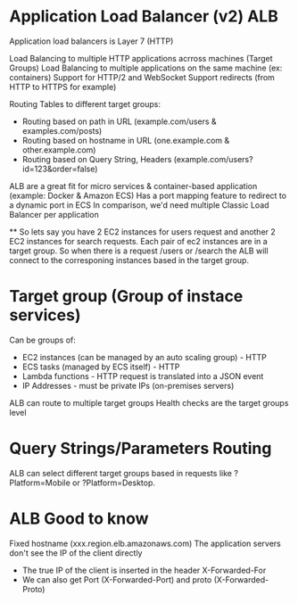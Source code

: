 # Application Load Balancer (v2) ALB

Application load balancers is Layer 7 (HTTP)

Load Balancing to multiple HTTP applications acrross machines (Target Groups)
Load Balancing to multiple applications on the same machine (ex: containers)
Support for HTTP/2 and WebSocket
Support redirects (from HTTP to HTTPS for example)

Routing Tables to different target groups:
- Routing based on path in URL (example.com/users & examples.com/posts)
- Routing based on hostname in URL (one.example.com & other.example.com)
- Routing based on Query String, Headers (example.com/users?id=123&order=false)

ALB are a great fit for micro services & container-based application (example: Docker & Amazon ECS)
Has a port mapping feature to redirect to a dynamic port in ECS
In comparison, we'd need multiple Classic Load Balancer per application

** So lets say you have 2 EC2 instances for users request and another 2 EC2 instances for search requests. Each pair of ec2 instances are in a target group. So when there is a request /users or /search the ALB will connect to the corresponing instances based in the target group. 

# Target group (Group of instace services)

Can be groups of:
- EC2 instances (can be managed by an auto scaling group) - HTTP
- ECS tasks (managed by ECS itself) - HTTP
- Lambda functions - HTTP request is translated into a JSON event
- IP Addresses - must be private IPs (on-premises servers)

ALB can route to multiple target groups
Health checks are the target groups level 

# Query Strings/Parameters Routing 

ALB can select different target groups based in requests like ?Platform=Mobile or ?Platform=Desktop.

# ALB Good to know

Fixed hostname (xxx.region.elb.amazonaws.com)
The application servers don't see the IP of the client directly 
- The true IP of the client is inserted in the header X-Forwarded-For
- We can also get Port (X-Forwarded-Port) and proto (X-Forwarded-Proto)
